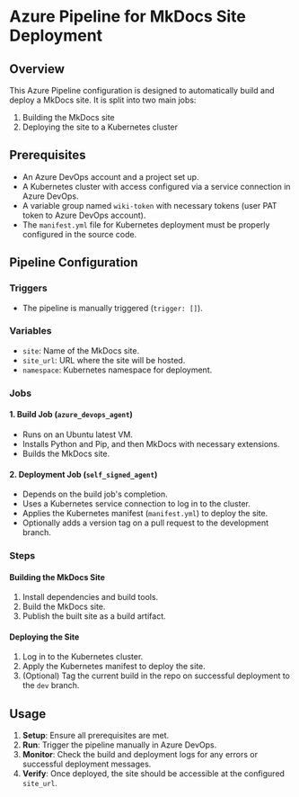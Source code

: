 # Azure Pipeline for MkDocs Site Deployment

## Overview
This Azure Pipeline configuration is designed to automatically build and deploy a MkDocs site. It is split into two main jobs: 
1. Building the MkDocs site
2. Deploying the site to a Kubernetes cluster

## Prerequisites
- An Azure DevOps account and a project set up.
- A Kubernetes cluster with access configured via a service connection in Azure DevOps.
- A variable group named `wiki-token` with necessary tokens (user PAT token to Azure DevOps account).
- The `manifest.yml` file for Kubernetes deployment must be properly configured in the source code.

## Pipeline Configuration

### Triggers
- The pipeline is manually triggered (`trigger: []`).

### Variables
- `site`: Name of the MkDocs site.
- `site_url`: URL where the site will be hosted.
- `namespace`: Kubernetes namespace for deployment.

### Jobs

#### 1. Build Job (`azure_devops_agent`)
- Runs on an Ubuntu latest VM.
- Installs Python and Pip, and then MkDocs with necessary extensions.
- Builds the MkDocs site.

#### 2. Deployment Job (`self_signed_agent`)
- Depends on the build job's completion.
- Uses a Kubernetes service connection to log in to the cluster.
- Applies the Kubernetes manifest (`manifest.yml`) to deploy the site.
- Optionally adds a version tag on a pull request to the development branch.

### Steps

#### Building the MkDocs Site
1. Install dependencies and build tools.
2. Build the MkDocs site.
3. Publish the built site as a build artifact.

#### Deploying the Site
1. Log in to the Kubernetes cluster.
2. Apply the Kubernetes manifest to deploy the site.
3. (Optional) Tag the current build in the repo on successful deployment to the `dev` branch.

## Usage
1. **Setup**: Ensure all prerequisites are met.
2. **Run**: Trigger the pipeline manually in Azure DevOps.
3. **Monitor**: Check the build and deployment logs for any errors or successful deployment messages.
4. **Verify**: Once deployed, the site should be accessible at the configured `site_url`.